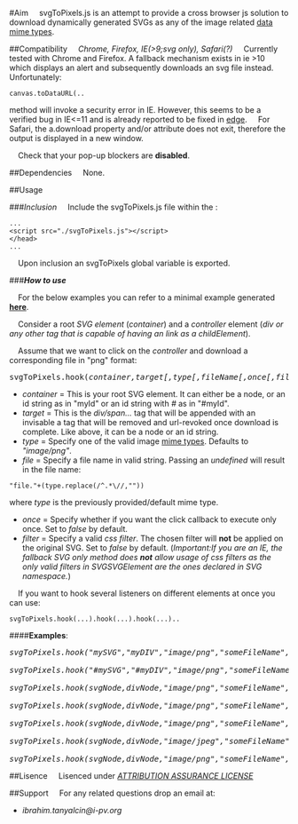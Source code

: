 
#Aim
&nbsp;&nbsp;&nbsp;&nbsp;svgToPixels.js is an attempt to provide a cross browser js solution to download dynamically generated SVGs as any of the
image related [data mime types](https://developer.mozilla.org/en-US/docs/Web/HTTP/Basics_of_HTTP/MIME_types).

##Compatibility
&nbsp;&nbsp;&nbsp;&nbsp;*Chrome, Firefox, IE(>9;svg only), Safari(?)*
&nbsp;&nbsp;&nbsp;&nbsp;Currently tested with Chrome and Firefox. A fallback mechanism exists in ie >10 which displays an alert and subsequently downloads an svg file instead.
Unfortunately:

```
canvas.toDataURL(..
```

method will invoke a security error in IE. However, this seems to be a verified bug in IE<=11 and is already reported to be fixed in [edge](https://connect.microsoft.com/IE/feedback/details/828416/cavas-todataurl-method-doesnt-work-after-draw-svg-file-to-canvas).
&nbsp;&nbsp;&nbsp;&nbsp;For Safari, the a.download property and/or attribute does not exit, therefore the output is displayed in a new window.

&nbsp;&nbsp;&nbsp;&nbsp;Check that your pop-up blockers are __disabled__.

##Dependencies
&nbsp;&nbsp;&nbsp;&nbsp;None.

##Usage

###*Inclusion*
&nbsp;&nbsp;&nbsp;&nbsp;Include the svgToPixels.js file within the <head>:

```
...
<script src="./svgToPixels.js"></script>
</head>
...
```

&nbsp;&nbsp;&nbsp;&nbsp;Upon inclusion an svgToPixels global variable is exported.
	
###*__How to use__*

&nbsp;&nbsp;&nbsp;&nbsp;For the below examples you can refer to a minimal example generated [__here__](example/svgToPng.html).

&nbsp;&nbsp;&nbsp;&nbsp;Consider a root *SVG element* (*container*) and a *controller* element (*div or any other tag that is capable of having an link as a childElement*).

&nbsp;&nbsp;&nbsp;&nbsp;Assume that we want to click on the *controller* and download a corresponding file in "png" format:

<pre>
svgToPixels.hook(<i>container,target[,type[,fileName[,once[,filter]]]]</i>)
</pre>

* _container_ = This is your root SVG element. It can either be a node, or an id string as in "myId" or an id string with *#* as in "#myId".
* _target_ = This is the *div/span...* tag that will be appended with an invisable a tag that will be removed and url-revoked once download is complete. Like above, it can be a node or an id string.
* _type_ = Specify one of the valid image [mime types](https://developer.mozilla.org/en-US/docs/Web/HTTP/Basics_of_HTTP/MIME_types). Defaults to *"image/png"*.
* _file_ = Specify a file name in valid string. Passing an *undefined* will result in the file name:
```
"file."+(type.replace(/^.*\//,""))
```
where _type_ is the previously provided/default mime type.
* _once_ = Specify whether if you want the click callback to execute only once. Set to *false* by default.
* _filter_ = Specify a valid *css filter*. The chosen filter will __not__ be applied on the original SVG. Set to *false* by default. (*Important:If you are an IE, the fallback SVG only method does __not__ allow usage of css filters as the only valid filters in SVGSVGElement are the ones declared in SVG namespace.*)
	
&nbsp;&nbsp;&nbsp;&nbsp;If you want to hook several listeners on different elements at once you can use:
	
```
svgToPixels.hook(...).hook(...).hook(...)..
```

####__Examples__:
	

<pre>
<i>svgToPixels.hook("mySVG","myDIV","image/png","someFileName",false,false);</i>

<i>svgToPixels.hook("#mySVG","#myDIV","image/png","someFileName",false,false);</i>

<i>svgToPixels.hook(svgNode,divNode,"image/png","someFileName",false,false);</i>

<i>svgToPixels.hook(svgNode,divNode,"image/png","someFileName",false,false);</i>

<i>svgToPixels.hook(svgNode,divNode,"image/png","someFileName",true,false);</i>

<i>svgToPixels.hook(svgNode,divNode,"image/jpeg","someFileName",true,"grayscale(100%)");</i>

<i>svgToPixels.hook(svgNode,divNode,"image/png","someFileName",false,"invert(100%)");</i>
</pre>


##Lisence
&nbsp;&nbsp;&nbsp;&nbsp;Lisenced under [*ATTRIBUTION ASSURANCE LICENSE*](./LISENCE.md)
	
##Support
&nbsp;&nbsp;&nbsp;&nbsp;For any related questions drop an email at:
* _ibrahim.tanyalcin@i-pv.org_
	
